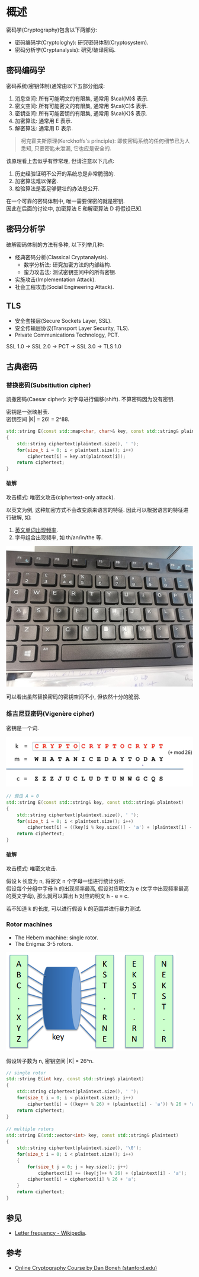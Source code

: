 # 概述

密码学(Cryptography)包含以下两部分:

- 密码编码学(Cryptologhy): 研究密码体制(Cryptosystem).
- 密码分析学(Cryptanalysis): 研究/破译密码.

## 密码编码学

密码系统(密钥体制)通常由以下五部分组成:  

1. 消息空间: 所有可能明文的有限集, 通常用 $\cal{M}$ 表示.
2. 密文空间: 所有可能密文的有限集, 通常用 $\cal{C}$ 表示.
3. 密钥空间: 所有可能密钥的有限集, 通常用 $\cal{K}$ 表示.
4. 加密算法: 通常用 E 表示.
5. 解密算法: 通常用 D 表示.

> 柯克霍夫斯原理(Kerckhoffs's principle): 即使密码系统的任何细节已为人悉知, 只要密匙未泄漏, 它也应是安全的.

该原理看上去似乎有悖常理, 但请注意以下几点:  

1. 历史经验证明不公开的系统总是非常脆弱的.
2. 加密算法难以保密.
3. 检验算法是否足够健壮的办法是公开.

在一个可靠的密码体制中, 唯一需要保密的就是密钥.  
因此在后面的讨论中, 加密算法 E 和解密算法 D 将假设已知.  

## 密码分析学

破解密码体制的方法有多种, 以下列举几种:  

- 经典密码分析(Classical Cryptanalysis).
  - 数学分析法: 研究加密方法的内部结构.
  - 蛮力攻击法: 测试密钥空间中的所有密钥.
- 实施攻击(Implementation Attack).
- 社会工程攻击(Social Engineering Attack).

## TLS

- 安全套接层(Secure Sockets Layer, SSL).
- 安全传输层协议(Transport Layer Security, TLS).
- Private Communications Technology, PCT.

SSL 1.0 -> SSL 2.0 -> PCT -> SSL 3.0 -> TLS 1.0

## 古典密码

### 替换密码(Subsitiution cipher)

凯撒密码(Caesar cipher): 对字母进行偏移(shift). 不算密码因为没有密钥.  

密钥是一张映射表.  
密钥空间 |K| = 26! = 2^88.  

```cpp
std::string E(const std::map<char, char>& key, const std::string& plaintext)
{
	std::string ciphertext(plaintext.size(), ' ');
	for(size_t i = 0; i < plaintext.size(); i++)
		ciphertext[i] = key.at(plaintext[i]);
	return ciphertext;
}
```

#### 破解

攻击模式: 唯密文攻击(ciphertext-only attack).  

以英文为例, 这种加密方式不会改变原来语言的特征. 因此可以根据语言的特征进行破解, 如:  

1. [英文单词出现频率](https://en.wikipedia.org/wiki/Letter_frequency).
2. 字母组合出现频率, 如 th/an/in/the 等.

![](assets/worn_keyboard_of_english_speaker.png)

可以看出虽然替换密码的密钥空间不小, 但依然十分的脆弱.

### 维吉尼亚密码(Vigenère cipher)

密钥是一个词.  

![](assets/vigenere_cipher.png)

```cpp
// 假设 A = 0
std::string E(const std::string& key, const std::string& plaintext)
{
	std::string ciphertext(plaintext.size(), ' ');
	for(size_t i = 0; i < plaintext.size(); i++)
		ciphertext[i] = ((key[i % key.size()] - 'a') + (plaintext[i] - 'a')) % 26 + 'a';
	return ciphertext;
}
```

#### 破解

攻击模式: 唯密文攻击.  

假设 k 长度为 n, 将密文 n 个字母一组进行统计分析.  
假设每个分组中字母 h 的出现频率最高, 假设对应明文为 e (文字中出现频率最高的英文字母), 那么就可以算出 h 对应的明文 h - e = c.  

若不知道 k 的长度, 可以进行假设 k 的范围并进行暴力测试.  

### Rotor machines

- The Hebern machine: single rotor.
- The Enigma: 3-5 rotors.

![](assets/rotor_machines.png)

假设转子数为 n, 密钥空间 |K| = 26^n.  

```cpp
// single rotor
std::string E(int key, const std::string& plaintext)
{
	std::string ciphertext(plaintext.size(), ' ');
	for(size_t i = 0; i < plaintext.size(); i++)
		ciphertext[i] = ((key++ % 26) + (plaintext[i] - 'a')) % 26 + 'a';
	return ciphertext;
}

// multiple rotors
std::string E(std::vector<int> key, const std::string& plaintext)
{
	std::string ciphertext(plaintext.size(), '\0');
	for(size_t i = 0; i < plaintext.size(); i++)
	{
		for(size_t j = 0; j < key.size(); j++)
			ciphertext[i] += (key[j]++ % 26) + (plaintext[i] - 'a');
		ciphertext[i] = ciphertext[i] % 26 + 'a';
	}
	return ciphertext;
}
```

## 参见

- [Letter frequency - Wikipedia](https://en.wikipedia.org/wiki/Letter_frequency).

## 参考

- [Online Cryptography Course by Dan Boneh (stanford.edu)](https://crypto.stanford.edu/~dabo/courses/OnlineCrypto/)